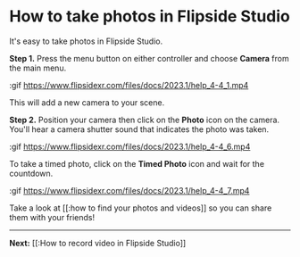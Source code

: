 # How to take photos in Flipside Studio

It's easy to take photos in Flipside Studio.

**Step 1.** Press the menu button on either controller and choose **Camera** from the main menu.

:gif https://www.flipsidexr.com/files/docs/2023.1/help_4-4_1.mp4

This will add a new camera to your scene.

**Step 2.** Position your camera then click on the **Photo** icon on the camera. You'll hear a camera shutter sound that indicates the photo was taken.

:gif https://www.flipsidexr.com/files/docs/2023.1/help_4-4_6.mp4

To take a timed photo, click on the **Timed Photo** icon and wait for the countdown.

:gif https://www.flipsidexr.com/files/docs/2023.1/help_4-4_7.mp4

Take a look at [[:how to find your photos and videos]] so you can share them with your friends!

---
**Next:** [[:How to record video in Flipside Studio]]
